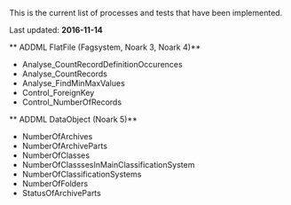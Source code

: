 This is the current list of processes and tests that have been implemented.

Last updated: **2016-11-14**

** ADDML FlatFile (Fagsystem, Noark 3, Noark 4)**
- Analyse_CountRecordDefinitionOccurences
- Analyse_CountRecords
- Analyse_FindMinMaxValues
- Control_ForeignKey
- Control_NumberOfRecords

** ADDML DataObject (Noark 5)**
- NumberOfArchives
- NumberOfArchiveParts
- NumberOfClasses
- NumberOfClasssesInMainClassificationSystem
- NumberOfClassificationSystems
- NumberOfFolders
- StatusOfArchiveParts